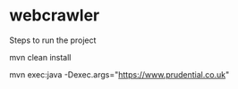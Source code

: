 # webcrawler
Steps to run the project

mvn clean install 

mvn exec:java -Dexec.args="https://www.prudential.co.uk"
